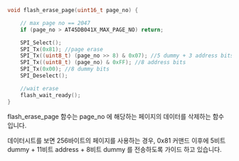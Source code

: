 ```c
void flash_erase_page(uint16_t page_no) {

    // max page no == 2047
    if (page_no > AT45DB041X_MAX_PAGE_NO) return;

    SPI_Select();
    SPI_Tx(0x81); //page erase
    SPI_Tx((uint8_t) (page_no >> 8) & 0x07); //5 dummy + 3 address bits
    SPI_Tx((uint8_t) (page_no) & 0xFF); //8 address bits
    SPI_Tx(0x00); //8 dummy bits
    SPI_Deselect();

    //wait erase
    flash_wait_ready();
}
```

flash_erase_page 함수는 page_no 에 해당하는 페이지의 데이터를 삭제하는 함수 입니다.

데이터시트를 보면 256바이트의 페이지를 사용하는 경우, 0x81 커맨드 이후에 5비트 dummy + 11비트 address + 8비트 dummy 를 전송하도록 가이드 하고 있습니다.